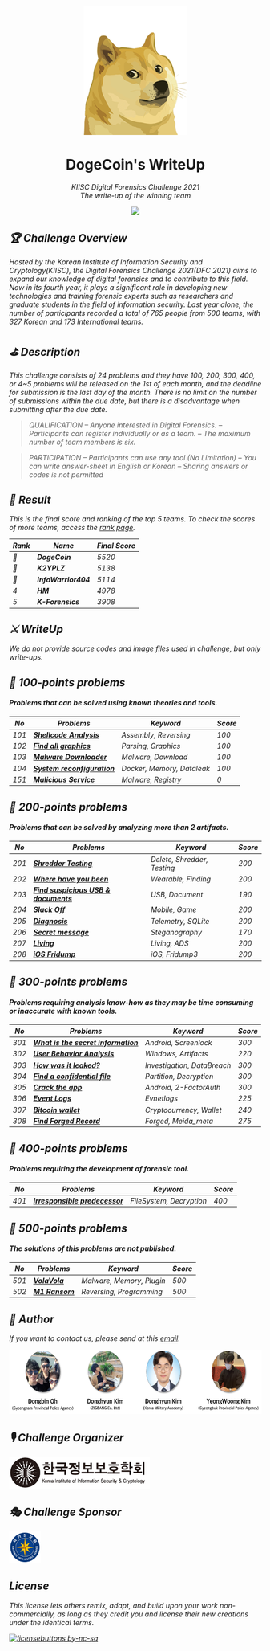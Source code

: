 <p align='center'><img src="./res/doge_logo.png" height="256"></p>

<h1 align="center">DogeCoin's WriteUp</a></h1>
<p align="center">
  <em>KIISC Digital Forensics Challenge 2021</br>
  <em>The write-up of the winning team
</p>

<p align="center">
    <a href="https://hits.seeyoufarm.com"><img src="https://hits.seeyoufarm.com/api/count/incr/badge.svg?url=https%3A%2F%2Fgithub.com%2FDFC-2021-DogeCoin%2FWriteUp&count_bg=%23A53DC8&title_bg=%23555555&icon=&icon_color=%23E7E7E7&title=hits&edge_flat=false"/></a>
</p>

## 🏆 Challenge Overview
Hosted by the Korean Institute of Information Security and Cryptology(KIISC), the Digital Forensics Challenge 2021(DFC 2021) aims to expand our knowledge of digital forensics and to contribute to this field. Now in its fourth year, it plays a significant role in developing new technologies and training forensic experts such as researchers and graduate students in the field of information security. Last year alone, the number of participants recorded a total of 765 people from 500 teams, with 327 Korean and 173 International teams.

## ⛳️ Description
This challenge consists of 24 problems and they have 100, 200, 300, 400, or 4~5 problems will be released on the 1st of each month, and the deadline for submission is the last day of the month. There is no limit on the number of submissions within the due date, but there is a disadvantage when submitting after the due date.

> QUALIFICATION
– Anyone interested in Digital Forensics.
– Participants can register individually or as a team.
– The maximum number of team members is six.

> PARTICIPATION
– Participants can use any tool (No Limitation)
– You can write answer-sheet in English or Korean
– Sharing answers or codes is not permitted

## 🎉 Result
This is the final score and ranking of the top 5 teams.
To check the scores of more teams, access the [rank page](https://dfchallenge.org/digital-forensics-challenge-2021-ranking).

| Rank | Name | Final Score |
|----|----------|---------|
|🥇  | <strong>DogeCoin</strong> | 5520 |
|🥈  | <strong>K2YPLZ</strong> | 5138 |
|🥉  | <strong>InfoWarrior404</strong> | 5114 |
|4   | <strong>HM</strong> | 4978 |
|5   | <strong>K-Forensics</strong> | 3908 |

## ⚔️ WriteUp

We do not provide source codes and image files used in challenge, but only write-ups.

## 🐥 100-points problems
#### Problems that can be solved using known theories and tools.

| No | Problems | Keyword | Score |
|----|----------|---------|-------|
|101 | <strong>[Shellcode Analysis](./write-up/[DogeCoin][101].pdf)</strong> | Assembly, Reversing | 100 |
|102 | <strong>[Find all graphics](./write-up/[DogeCoin][102].pdf)</strong> | Parsing, Graphics | 100 |
|103 | <strong>[Malware Downloader](./write-up/[DogeCoin][103].pdf)</strong> | Malware, Download | 100 |
|104 | <strong>[System reconfiguration](./write-up/[DogeCoin][104].pdf)</strong> | Docker, Memory, Dataleak | 100|
|151    | <strong>[Malicious Service](./write-up/[DogeCoin][151].pdf)</strong> | Malware, Registry | 0 |

## 🦩 200-points problems
#### Problems that can be solved by analyzing more than 2 artifacts.

| No | Problems | Keyword | Score |
|----|----------|---------|-------|
|201 | <strong>[Shredder Testing](./write-up/[DogeCoin][201].pdf)</strong> | Delete, Shredder, Testing | 200 |
|202 | <strong>[Where have you been](./write-up/[DogeCoin][202].pdf)</strong> | Wearable, Finding | 200 |
|203 | <strong>[Find suspicious USB & documents](./write-up/[DogeCoin][203].pdf)</strong> | USB, Document | 190 |
|204 | <strong>[Slack Off](./write-up/[DogeCoin][204].pdf)</strong> | Mobile, Game | 200 |
|205 | <strong>[Diagnosis](./write-up/[DogeCoin][205].pdf)</strong> | Telemetry, SQLite | 200 |
|206 | <strong>[Secret message](./write-up/[DogeCoin][206].pdf)</strong> | Steganography | 170 |
|207 | <strong>[Living](./write-up/[DogeCoin][207].pdf)</strong> | Living, ADS | 200 |
|208 | <strong>[iOS Fridump](./write-up/[DogeCoin][208].pdf)</strong> | iOS, Fridump3 | 200 |

## 🦉 300-points problems
#### Problems requiring analysis know-how as they may be time consuming or inaccurate with known tools.

| No | Problems | Keyword | Score |
|----|----------|---------|-------|
|301 | <strong>[What is the secret information](./write-up/[DogeCoin][301].pdf)</strong> | Android, Screenlock | 300 |
|302 | <strong>[User Behavior Analysis](./write-up/[DogeCoin][302].pdf)</strong> | Windows, Artifacts | 220 |
|303 | <strong>[How was it leaked?](./write-up/[DogeCoin][303].pdf)</strong> | Investigation, DataBreach | 300 |
|304 | <strong>[Find a confidential file](./write-up/[DogeCoin][304].pdf)</strong> | Partition, Decryption | 300 |
|305 | <strong>[Crack the app](./write-up/[DogeCoin][305].pdf)</strong> | Android, 2-FactorAuth | 300 |
|306 | <strong>[Event Logs](./write-up/[DogeCoin][306].pdf)</strong> | Evnetlogs | 225 |
|307 | <strong>[Bitcoin wallet](./write-up/[DogeCoin][307].pdf)</strong> | Cryptocurrency, Wallet | 240 |
|308 | <strong>[Find Forged Record](./write-up/[DogeCoin][308].pdf)</strong> | Forged, Meida_meta | 275 |

## 🐉 400-points problems
#### Problems requiring the development of forensic tool.

| No | Problems | Keyword | Score |
|----|----------|---------|-------|
|401 | <strong>[Irresponsible predecessor](./write-up/[DogeCoin][401].pdf)</strong> | FileSystem, Decryption | 400 |

## 🚀 500-points problems
#### The solutions of this problems are not published.

| No | Problems | Keyword | Score |
|----|----------|---------|-------|
|501 | <strong>[VolaVola](./write-up/[DogeCoin][501].pdf)</strong> | Malware, Memory, Plugin | 500 |
|502 | <strong>[M1 Ransom](./write-up/[DogeCoin][502].pdf)</strong> | Reversing, Programming | 500 |

## 📝 Author
If you want to contact us, please send at this [email](mailto:digitalisx99@gmail.com).

<img src="./res/dogecoin_team.png" height="128">

## 🎙 Challenge Organizer

<img src="./res/kiisc_logo.png" height="64">

## 🎭 Challenge Sponsor

<img src="./res/nis_logo.png" height="64">

## License
This license lets others remix, adapt, and build upon your work non-commercially, as long as they credit you and license their new creations under the identical terms.

[![licensebuttons by-nc-sa](https://licensebuttons.net/l/by-nc-sa/3.0/88x31.png)](https://creativecommons.org/licenses/by-nc-sa/4.0)
